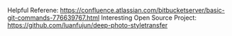 Helpful Referene: https://confluence.atlassian.com/bitbucketserver/basic-git-commands-776639767.html
Interesting Open Source Project: https://github.com/luanfujun/deep-photo-styletransfer

